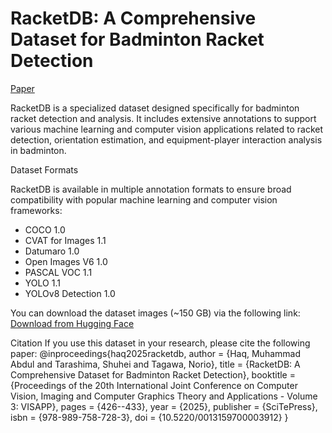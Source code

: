 # RacketDB: A Comprehensive Dataset for Badminton Racket Detection
[Paper](https://www.scitepress.org/PublishedPapers/2025/131597/)

RacketDB is a specialized dataset designed specifically for badminton racket detection and analysis. It includes extensive annotations to support various machine learning and computer vision applications related to racket detection, orientation estimation, and equipment-player interaction analysis in badminton.

Dataset Formats

RacketDB is available in multiple annotation formats to ensure broad compatibility with popular machine learning and computer vision frameworks:

- COCO 1.0
- CVAT for Images 1.1
- Datumaro 1.0
- Open Images V6 1.0
- PASCAL VOC 1.1
- YOLO 1.1
- YOLOv8 Detection 1.0


You can download the dataset images (~150 GB) via the following link:
[Download from Hugging Face](https://huggingface.co/datasets/muhabdulhaq/racketdb)

Citation
If you use this dataset in your research, please cite the following paper:
@inproceedings{haq2025racketdb,
  author = {Haq, Muhammad Abdul and Tarashima, Shuhei and Tagawa, Norio},
  title = {RacketDB: A Comprehensive Dataset for Badminton Racket Detection},
  booktitle = {Proceedings of the 20th International Joint Conference on Computer Vision, Imaging and Computer Graphics Theory and Applications - Volume 3: VISAPP},
  pages = {426--433},
  year = {2025},
  publisher = {SciTePress},
  isbn = {978-989-758-728-3},
  doi = {10.5220/0013159700003912}
}
